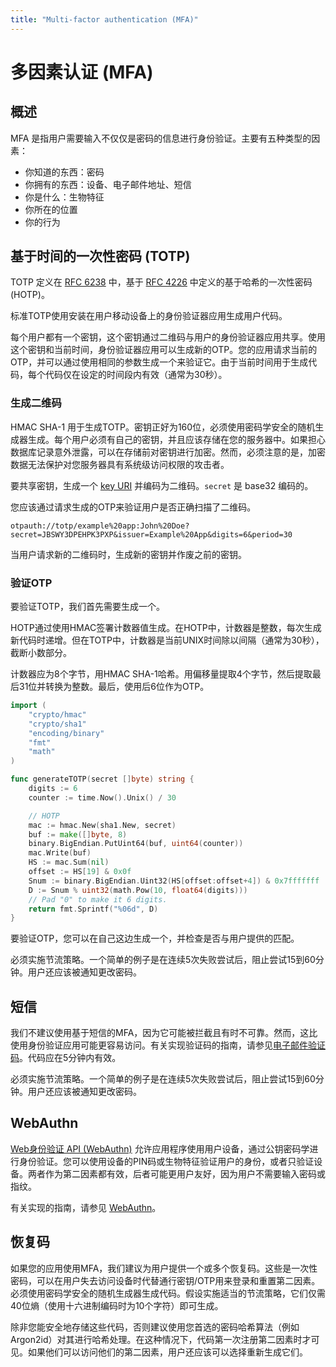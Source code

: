 ```yaml
---
title: "Multi-factor authentication (MFA)"
---
```


# 多因素认证 (MFA)

## 概述

MFA 是指用户需要输入不仅仅是密码的信息进行身份验证。主要有五种类型的因素：

- 你知道的东西：密码
- 你拥有的东西：设备、电子邮件地址、短信
- 你是什么：生物特征
- 你所在的位置
- 你的行为

## 基于时间的一次性密码 (TOTP)

TOTP 定义在 [RFC 6238](https://datatracker.ietf.org/doc/html/rfc6238) 中，基于 [RFC 4226](https://www.ietf.org/rfc/rfc4226.txt) 中定义的基于哈希的一次性密码 (HOTP)。

标准TOTP使用安装在用户移动设备上的身份验证器应用生成用户代码。

每个用户都有一个密钥，这个密钥通过二维码与用户的身份验证器应用共享。使用这个密钥和当前时间，身份验证器应用可以生成新的OTP。您的应用请求当前的OTP，并可以通过使用相同的参数生成一个来验证它。由于当前时间用于生成代码，每个代码仅在设定的时间段内有效（通常为30秒）。

### 生成二维码

HMAC SHA-1 用于生成TOTP。密钥正好为160位，必须使用密码学安全的随机生成器生成。每个用户必须有自己的密钥，并且应该存储在您的服务器中。如果担心数据库记录意外泄露，可以在存储前对密钥进行加密。然而，必须注意的是，加密数据无法保护对您服务器具有系统级访问权限的攻击者。

要共享密钥，生成一个 [key URI](https://github.com/google/google-authenticator/wiki/Key-Uri-Format) 并编码为二维码。`secret` 是 base32 编码的。

您应该通过请求生成的OTP来验证用户是否正确扫描了二维码。

```
otpauth://totp/example%20app:John%20Doe?secret=JBSWY3DPEHPK3PXP&issuer=Example%20App&digits=6&period=30
```

当用户请求新的二维码时，生成新的密钥并作废之前的密钥。

### 验证OTP

要验证TOTP，我们首先需要生成一个。

HOTP通过使用HMAC签署计数器值生成。在HOTP中，计数器是整数，每次生成新代码时递增。但在TOTP中，计数器是当前UNIX时间除以间隔（通常为30秒），截断小数部分。

计数器应为8个字节，用HMAC SHA-1哈希。用偏移量提取4个字节，然后提取最后31位并转换为整数。最后，使用后6位作为OTP。

```go
import (
	"crypto/hmac"
	"crypto/sha1"
	"encoding/binary"
	"fmt"
	"math"
)

func generateTOTP(secret []byte) string {
	digits := 6
	counter := time.Now().Unix() / 30

	// HOTP
	mac := hmac.New(sha1.New, secret)
	buf := make([]byte, 8)
	binary.BigEndian.PutUint64(buf, uint64(counter))
	mac.Write(buf)
	HS := mac.Sum(nil)
	offset := HS[19] & 0x0f
	Snum := binary.BigEndian.Uint32(HS[offset:offset+4]) & 0x7fffffff
	D := Snum % uint32(math.Pow(10, float64(digits)))
	// Pad "0" to make it 6 digits.
	return fmt.Sprintf("%06d", D)
}
```

要验证OTP，您可以在自己这边生成一个，并检查是否与用户提供的匹配。

必须实施节流策略。一个简单的例子是在连续5次失败尝试后，阻止尝试15到60分钟。用户还应该被通知更改密码。

## 短信

我们不建议使用基于短信的MFA，因为它可能被拦截且有时不可靠。然而，这比使用身份验证应用可能更容易访问。有关实现验证码的指南，请参见[电子邮件验证码](/email-verification#email-verification-codes)。代码应在5分钟内有效。

必须实施节流策略。一个简单的例子是在连续5次失败尝试后，阻止尝试15到60分钟。用户还应该被通知更改密码。

## WebAuthn

[Web身份验证 API (WebAuthn)](https://developer.mozilla.org/en-US/docs/Web/API/Web_Authentication_API) 允许应用程序使用用户设备，通过公钥密码学进行身份验证。您可以使用设备的PIN码或生物特征验证用户的身份，或者只验证设备。两者作为第二因素都有效，后者可能更用户友好，因为用户不需要输入密码或指纹。

有关实现的指南，请参见 [WebAuthn](/webauthn)。

## 恢复码

如果您的应用使用MFA，我们建议为用户提供一个或多个恢复码。这些是一次性密码，可以在用户失去访问设备时代替通行密钥/OTP用来登录和重置第二因素。必须使用密码学安全的随机生成器生成代码。假设实施适当的节流策略，它们仅需40位熵（使用十六进制编码时为10个字符）即可生成。

除非您能安全地存储这些代码，否则建议使用您首选的密码哈希算法（例如Argon2id）对其进行哈希处理。在这种情况下，代码第一次注册第二因素时才可见。如果他们可以访问他们的第二因素，用户还应该可以选择重新生成它们。
